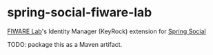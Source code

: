 # spring-social-fiware-lab
<a href="https://account.lab.fiware.org/" target="_blank">FIWARE Lab</a>'s Identity Manager (KeyRock) extension for <a href="http://projects.spring.io/spring-social/" target="_blank">Spring Social</a>


TODO: package this as a Maven artifact.
